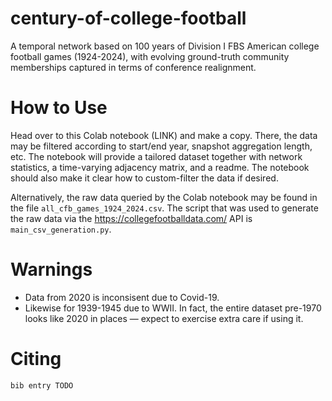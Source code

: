 # century-of-college-football
A temporal network based on 100 years of Division I FBS American college football games (1924-2024), with evolving ground-truth community memberships captured in terms of conference realignment. 

# How to Use
Head over to this Colab notebook (LINK) and make a copy. There, the data may be filtered according to start/end year, snapshot aggregation length, etc. The notebook will provide a tailored dataset together with network statistics, a time-varying adjacency matrix, and a readme. The notebook should also make it clear how to custom-filter the data if desired. 

Alternatively, the raw data queried by the Colab notebook may be found in the file `all_cfb_games_1924_2024.csv`. The script that was used to generate the raw data via the https://collegefootballdata.com/ API is `main_csv_generation.py`.  

# Warnings
- Data from 2020 is inconsisent due to Covid-19. 
- Likewise for 1939-1945 due to WWII. In fact, the entire dataset pre-1970 looks like 2020 in places — expect to exercise extra care if using it. 


# Citing
```bib entry TODO```
